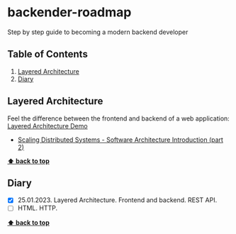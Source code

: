 # backender-roadmap
Step by step guide to becoming a modern backend developer

## Table of Contents

1. [Layered Architecture](#layered-architecture)
1. [Diary](#diary)

## Layered Architecture

Feel the difference between the frontend and backend of a web application: [Layered Architecture Demo](01-layered-architecture/)

- [Scaling Distributed Systems - Software Architecture Introduction (part 2)](https://www.youtube.com/watch?v=gxfERVP18-g)

**[⬆ back to top](#table-of-contents)**

## Diary

- [x] 25.01.2023. Layered Architecture. Frontend and backend. REST API.
- [ ] HTML. HTTP.

**[⬆ back to top](#table-of-contents)**
